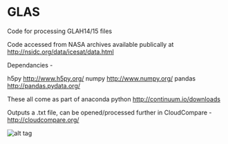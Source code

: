 # GLAS
Code for processing GLAH14/15 files

Code accessed from NASA archives available publically at http://nsidc.org/data/icesat/data.html

Dependancies -

h5py http://www.h5py.org/
numpy http://www.numpy.org/
pandas http://pandas.pydata.org/

These all come as part of anaconda python http://continuum.io/downloads

Outputs a .txt file, can be opened/processed further in CloudCompare - http://cloudcompare.org/

![alt tag](http://studentnet.kingston.ac.uk/~k1454695/test/Colour.bmp)
